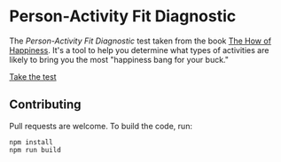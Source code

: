 # Person-Activity Fit Diagnostic

The _Person-Activity Fit Diagnostic_ test taken from the book [The How of Happiness](https://amazon.com/How-Happiness-Approach-Getting-Life/dp/0143114956). It's a tool to help you determine what types of activities are likely to bring you the most "happiness bang for your buck."

[Take the test](https://jonmbake.github.io/person-activity-fit-diagnostic)

## Contributing

Pull requests are welcome. To build the code, run:

```
npm install
npm run build
```
